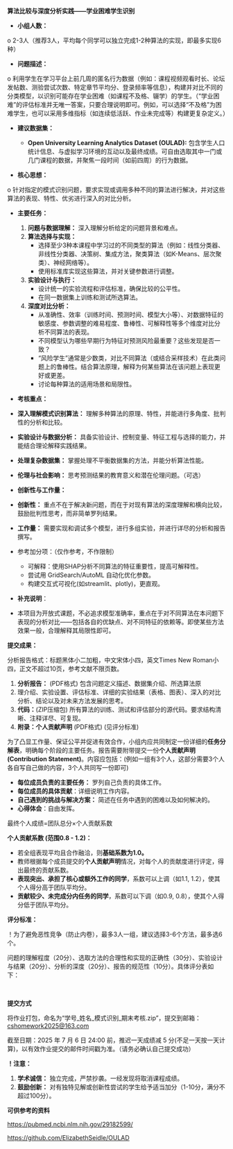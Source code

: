 **算法比较与深度分析实践——学业困难学生识别**

- **小组人数：**

o  2-3人（推荐3人，平均每个同学可以独立完成1-2种算法的实现，即最多实现6种）

- **问题描述：**     

o  利用学生在学习平台上前几周的匿名行为数据（例如：课程视频观看时长、论坛发帖数、测验尝试次数、特定章节平均分、登录频率等信息），构建并对比不同的分类模型，以识别可能存在学业困难（如课程不及格、辍学）的学生。（“学业困难”的评估标准并无唯一答案，只要合理说明即可。例如，可以选择“不及格”为困难学生，也可以采用多维指标（如连续低活跃、作业未完成等）构建更复杂定义。）

- **建议数据集：**
  - **Open University Learning Analytics Dataset (OULAD):** 包含学生人口统计信息、与虚拟学习环境的互动以及最终成绩。可自由选取其中一门或几门课程的数据，并聚焦一段时间（如前四周）的行为数据。

- **核心思想：**     

o  针对指定的模式识别问题，要求实现或调用多种不同的算法进行解决，并对这些算法的表现、特性、优劣进行深入的对比分析。

- **主要任务：**
  1. **问题与数据理解：**      深入理解分析给定的问题背景和难点。
  2. **算法选择与实现：**
     - 选择至少3种本课程中学习过的不同类型的算法（例如：线性分类器、非线性分类器、决策树、集成方法，聚类算法（如K-Means、层次聚类）、神经网络等）。
     - 使用标准库实现这些算法，并对关键参数进行调整。
  3. **实验设计与执行：**
     - 设计统一的实验流程和评估标准，确保比较的公平性。
     - 在同一数据集上训练和测试所选算法。
  4. **深度对比分析：**
     - 从准确性、效率（训练时间、预测时间、模型大小等）、对数据特征的敏感度、参数调整的难易程度、鲁棒性、可解释性等多个维度对比分析不同算法的表现。
     - 不同模型认为哪些早期行为特征对预测风险最重要？这些发现是否一致？
     - “风险学生”通常是少数类，对比不同算法（或结合采样技术）在此类问题上的鲁棒性。结合算法原理，解释为何某些算法在该问题上表现更好或更差。
     - 讨论每种算法的适用场景和局限性。
- **考核重点：**

- **深入理解模式识别算法：**      理解多种算法的原理、特性，并能进行多角度、批判性的分析和比较。
- **实验设计与数据分析：**      具备实验设计、控制变量、特征工程与选择的能力，并能结合理论解释实践结果。
- **处理复杂数据集：**      掌握处理不平衡数据集的方法，并能分析算法性能。
- **伦理与社会影响：**      思考预测结果的教育意义和潜在伦理问题。（可选）

- **创新性与工作量：**

- **创新性：**      重点不在于解决新问题，而在于对现有算法的深度理解和横向比较，鼓励批判性思考，而非简单罗列结果。
- **工作量：**      需要实现和调试多个模型，进行多组实验，并进行详尽的分析和报告撰写。
- 参考加分项：（仅作参考，不作限制）
  - 可解释：使用SHAP分析不同算法的特征重要性，提高可解释性。
  - 尝试用 GridSearch/AutoML 自动化优化参数。
  - 构建交互式可视化(如streamlit、plotly)，更直观。

- **补充说明**：

- 本项目为开放式课题，不必追求模型准确率，重点在于对不同算法在本问题下表现的分析对比——包括各自的优缺点、对不同特征的依赖等。即使某些方法效果一般，合理解释其局限性即可。 

**提交成果：**

分析报告格式：标题黑体小二加粗，中文宋体小四，英文Times New Roman小四，正文不超过10页，参考文献不限页数。

1. **分析报告：** (PDF格式) 包含问题定义描述、数据集介绍、所选算法原
2. 理介绍、实验设置、评估标准、详细的实验结果（表格、图表）、深入的对比分析、结论以及对未来方法发展的思考。
3. **代码：**(ZIP压缩包) 所有算法的训练、测试和评估部分的源代码。要求结构清晰、注释详尽、可复现。
4. **附录：个人贡献声明** (PDF格式) (见评分标准)

 

为了凸显工作量、保证公平并促进有效合作，小组内应共同制定一份详细的**任务分解表**，明确每个阶段的主要任务。报告需要附带提交一份**个人贡献声明 (Contribution Statement)**。内容应包括：(例如一组有3个人，这部分需要3个人各自写自己做的内容，3个人共同写一份即可)

- **每位成员负责的主要任务：**     罗列自己负责的具体工作。
- **每位成员的具体贡献**：详细说明工作内容。
- **自己遇到的挑战与解决方案：**     简述在任务中遇到的困难以及如何解决的。
- **心得体会**：自由发挥。

最终个人成绩=团队总分×个人贡献系数

 

**个人贡献系数 (范围0.8 - 1.2)：**

- 若全组表现平均且合作融洽，则**基础系数为1.0。**
- 教师根据每个成员提交的**个人贡献声明**情况，对每个人的贡献度进行评定，得出最终的贡献系数。
- **表现突出、承担了核心或额外工作的同学**，系数可以上调（如1.1, 1.2），使其个人得分高于团队平均分。
- **贡献较少、未完成分内任务的同学**，系数可以下调（如0.9, 0.8），使其个人得分低于团队平均分。

 

**评分标准：**

！为了避免恶性竞争（防止内卷），最多3人一组，建议选择3-6个方法，最多选6个。

问题的理解程度（20分）、选取方法的合理性和实现的正确性（30分）、实验设计与结果（20分）、分析的深度（20分）、报告的规范性（10分）。具体评分表如下：

​                               

 

**提交方式**

将作业打包，命名为“学号_姓名_模式识别_期末考核.zip”，提交到邮箱：[cshomework2025@163.com](mailto:cshomework2025@163.com) 

截至日期：2025 年 7 月 6 日 24:00 前，推迟一天成绩减 5 分(不足一天按一天计算)，以有效作业提交的邮件时间戳为准。（请务必确认自己提交成功）

**！注意：**

1. **学术诚信：**     独立完成，严禁抄袭。一经发现将取消课程成绩。
2. **鼓励创新：**     对有独特见解或创新性尝试的学生给予适当加分（1-10分，满分不超过100分）。

 

**可供参考的资料**

https://pubmed.ncbi.nlm.nih.gov/29182599/

https://github.com/ElizabethSeidle/OULAD

 
